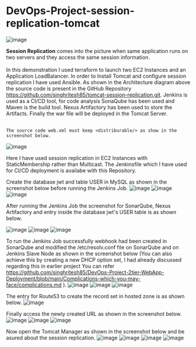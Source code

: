 # DevOps-Project-session-replication-tomcat

![image](https://github.com/user-attachments/assets/ff20b0ea-1baa-49bc-aebd-e97e0717f01a)

**Session Replication** comes into the picture when same application runs on two servers and they access the same session information.
<br><br/>
In this demonstration I used terraform to launch two EC2 Instances and an Application LoadBalancer. In order to Install Tomcat and configure session replication I have used Ansible. As shown in the Architecture diagram above the source code is present in the GitHub Repository https://github.com/singhritesh85/tomcat-session-replication.git. Jenkins is used as a CI/CD tool, for code analysis SonaQube has been used and Maven is the build tool. Nexus Artifactory has been used to store the Artifacts. Finally the war file will be deployed in the Tomcat Server.
<br><br/>
```
The source code web.xml must keep <distriburable/> as show in the screenshot below.
```
![image](https://github.com/user-attachments/assets/8790f50a-47a5-4ac4-a2d3-b01749b3383b)

Here I have used session replication in EC2 Instances with StaticMembership rather than Multicast. The Jenkinsfile which I have used for CI/CD deployment is availabe with this Repository.  

Create the database jwt and table USER in MySQL as shown in the screenshot below before running the Jenkins Job.
![image](https://github.com/user-attachments/assets/934fd984-31c6-4269-9b3b-7b0435f252d8)
![image](https://github.com/user-attachments/assets/ab32e127-cc2d-431c-8b56-342cb6fb45a3)
![image](https://github.com/user-attachments/assets/7b30172d-398b-417c-8407-c0a2be0e6417)

After running the Jenkins Job the screenshot for SonarQube, Nexus Artifactory and entry inside the database jwt's USER table is as shown below.

![image](https://github.com/user-attachments/assets/f9a57bc5-d791-4058-8864-778de0642e65)
![image](https://github.com/user-attachments/assets/ec26bce2-4bf1-4cc2-84e1-1d882d3e1fed)
![image](https://github.com/user-attachments/assets/b12874d8-7c6b-404d-8aee-fa3f625d100b)

To run the Jenkins Job successfully webhook had been created in SonarQube and modified the /etc/resolv.conf file on SonarQube and on Jenkins Slave Node as shown in the screenshot below (You can also achieve this by creating a new DHCP option set, I had already discussed regarding this in earlier project You can refer https://github.com/singhritesh85/DevOps-Project-2tier-WebApp-Deployment/blob/main/Complications-which-you-may-face/complications.md ).
![image](https://github.com/user-attachments/assets/1bfaf933-1e58-491b-b8c7-81b6de0fefe9)
![image](https://github.com/user-attachments/assets/367fff64-ffaf-4490-81e8-1c15f1213280)
![image](https://github.com/user-attachments/assets/a28d96ce-b089-49a2-8190-95f414dfac22)

The entry for Route53 to create the record set in hosted zone is as shown below.
![image](https://github.com/user-attachments/assets/531b471a-4e06-4ef6-8bad-b3240ff7fa95)

Finally access the newly created URL as shown in the screenshot below.
![image](https://github.com/user-attachments/assets/e14b5df5-948b-4f97-9a81-3608e9cc6492)
![image](https://github.com/user-attachments/assets/7683fac5-2fa1-4543-a769-7f0ae1d1faf5)
![image](https://github.com/user-attachments/assets/01097504-7428-4a5b-bd29-10bd505b66c8)

Now open the Tomcat Manager as shown in the screenshot below and be asured about the session replication.
![image](https://github.com/user-attachments/assets/47c4554e-c05b-4f99-b1af-aa4384c4bdc8)
![image](https://github.com/user-attachments/assets/d855b518-3481-4dd8-be9f-c9d07353aea6)
![image](https://github.com/user-attachments/assets/893d5cd4-03c8-4bd5-b01d-fe01ee45d353)
![image](https://github.com/user-attachments/assets/b9778f87-1cde-44b1-a7e9-b0561b1d58ea)

